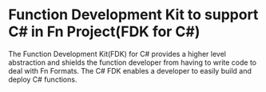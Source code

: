 
# Function Development Kit to support C# in Fn Project(FDK for C#)
The Function Development Kit(FDK) for C# provides a higher level abstraction and shields the function developer from having to write code to deal with Fn Formats. The C# FDK
enables a developer to easily build and deploy C# functions.






